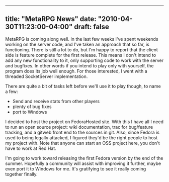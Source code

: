 
---
title: "MetaRPG News"
date: "2010-04-30T11:23:00-04:00"
draft: false
---

MetaRPG is coming along well. In the last few weeks I've spent weekends working on the server code, and I've taken an approach that so far, is functioning. There is still a lot to do, but I'm happy to report that the client side is feature complete for the first release. This means I don't intend to add any new functionality to it, only supporting code to work with the server and bugfixes. In other words if you intend to play only with yourself, the program does its job well enough. For those interested, I went with a threaded SocketServer implementation.

There are quite a bit of tasks left before we'll use it to play though, to name a few:

* Send and receive stats from other players
* plenty of bug fixes
* port to Windows

I decided to host the project on FedoraHosted site. With this I have all I need to run an open source project: wiki documentation, trac for bug/feature tracking, and a gitweb front end to the sources in git. Also, since Fedora is used to being legally attacked, I figured they'd be the right people to host my project with. Note that anyone can start an OSS project here, you don't have to work at Red Hat.

I'm going to work toward releasing the first Fedora version by the end of the summer. Hopefully a community will assist with improving it further, maybe even port it to Windows for me. It's gratifying to see it really coming together finally.
